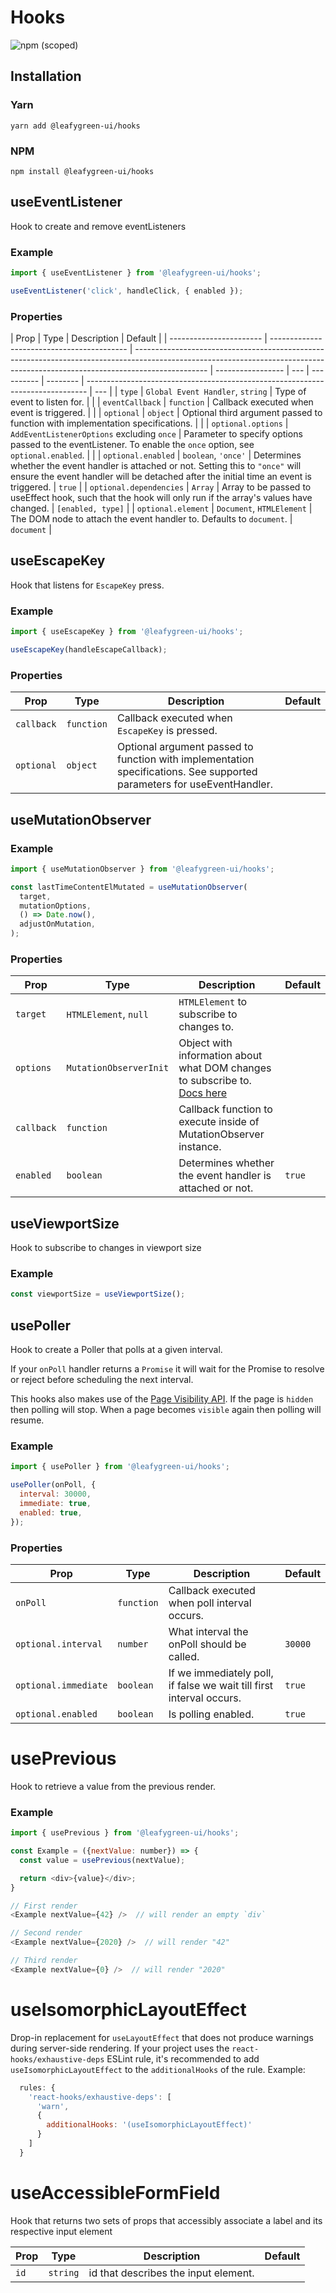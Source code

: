 # Hooks

![npm (scoped)](https://img.shields.io/npm/v/@leafygreen-ui/hooks.svg)

## Installation

### Yarn

```shell
yarn add @leafygreen-ui/hooks
```

### NPM

```shell
npm install @leafygreen-ui/hooks
```

## useEventListener

Hook to create and remove eventListeners

### Example

```js
import { useEventListener } from '@leafygreen-ui/hooks';

useEventListener('click', handleClick, { enabled });
```

### Properties

| Prop                    | Type                                       | Description                                                                                                                                                                    | Default           |
| ----------------------- | ------------------------------------------ | ------------------------------------------------------------------------------------------------------------------------------------------------------------------------------ | ----------------- | --- | ---------- | -------- | ------------------------------------------------------------------------------ | --- |
| `type`                  | `Global Event Handler`, `string`           | Type of event to listen for.                                                                                                                                                   |                   |
| `eventCallback`         | `function`                                 | Callback executed when event is triggered.                                                                                                                                     |                   |     | `optional` | `object` | Optional third argument passed to function with implementation specifications. |     |
| `optional.options`      | `AddEventListenerOptions` excluding `once` | Parameter to specify options passed to the eventListener. To enable the `once` option, see `optional.enabled`.                                                                 |                   |
| `optional.enabled`      | `boolean`, `'once'`                        | Determines whether the event handler is attached or not. Setting this to `"once"` will ensure the event handler will be detached after the initial time an event is triggered. | `true`            |
| `optional.dependencies` | `Array`                                    | Array to be passed to useEffect hook, such that the hook will only run if the array's values have changed.                                                                     | `[enabled, type]` |
| `optional.element`      | `Document`, `HTMLElement`                  | The DOM node to attach the event handler to. Defaults to `document`.                                                                                                           | `document`        |

## useEscapeKey

Hook that listens for `EscapeKey` press.

### Example

```js
import { useEscapeKey } from '@leafygreen-ui/hooks';

useEscapeKey(handleEscapeCallback);
```

### Properties

| Prop       | Type       | Description                                                                                                            | Default |
| ---------- | ---------- | ---------------------------------------------------------------------------------------------------------------------- | ------- |
| `callback` | `function` | Callback executed when `EscapeKey` is pressed.                                                                         |         |
| `optional` | `object`   | Optional argument passed to function with implementation specifications. See supported parameters for useEventHandler. |         |

## useMutationObserver

### Example

```js
import { useMutationObserver } from '@leafygreen-ui/hooks';

const lastTimeContentElMutated = useMutationObserver(
  target,
  mutationOptions,
  () => Date.now(),
  adjustOnMutation,
);
```

### Properties

| Prop       | Type                   | Description                                                                                                                                        | Default |
| ---------- | ---------------------- | -------------------------------------------------------------------------------------------------------------------------------------------------- | ------- |
| `target`   | `HTMLElement`, `null`  | `HTMLElement` to subscribe to changes to.                                                                                                          |         |
| `options`  | `MutationObserverInit` | Object with information about what DOM changes to subscribe to. [Docs here](https://developer.mozilla.org/en-US/docs/Web/API/MutationObserverInit) |         |
| `callback` | `function`             | Callback function to execute inside of MutationObserver instance.                                                                                  |         |
| `enabled`  | `boolean`              | Determines whether the event handler is attached or not.                                                                                           | `true`  |

## useViewportSize

Hook to subscribe to changes in viewport size

### Example

```js
const viewportSize = useViewportSize();
```

## usePoller

Hook to create a Poller that polls at a given interval.

If your `onPoll` handler returns a `Promise` it will wait for the Promise to resolve or reject before scheduling the next interval.

This hooks also makes use of the [Page Visibility API](https://developer.mozilla.org/en-US/docs/Web/API/Page_Visibility_API). If the page is `hidden` then polling will stop. When a page becomes `visible` again then polling will resume.

### Example

```js
import { usePoller } from '@leafygreen-ui/hooks';

usePoller(onPoll, {
  interval: 30000,
  immediate: true,
  enabled: true,
});
```

### Properties

| Prop                 | Type       | Description                                                          | Default |
| -------------------- | ---------- | -------------------------------------------------------------------- | ------- |
| `onPoll`             | `function` | Callback executed when poll interval occurs.                         |         |
| `optional.interval`  | `number`   | What interval the onPoll should be called.                           | `30000` |
| `optional.immediate` | `boolean`  | If we immediately poll, if false we wait till first interval occurs. | `true`  |
| `optional.enabled`   | `boolean`  | Is polling enabled.                                                  | `true`  |

# usePrevious

Hook to retrieve a value from the previous render.

### Example

```js
import { usePrevious } from '@leafygreen-ui/hooks';

const Example = ({nextValue: number}) => {
  const value = usePrevious(nextValue);

  return <div>{value}</div>;
}

// First render
<Example nextValue={42} />  // will render an empty `div`

// Second render
<Example nextValue={2020} />  // will render "42"

// Third render
<Example nextValue={0} />  // will render "2020"
```

# useIsomorphicLayoutEffect

Drop-in replacement for `useLayoutEffect` that does not produce warnings during server-side rendering. If your project uses the `react-hooks/exhaustive-deps` ESLint rule, it's recommended to add `useIsomorphicLayoutEffect` to the `additionalHooks` of the rule. Example:

```js
  rules: {
    'react-hooks/exhaustive-deps': [
      'warn',
      {
        additionalHooks: '(useIsomorphicLayoutEffect)'
      }
    ]
  }
```

# useAccessibleFormField

Hook that returns two sets of props that accessibly associate a label and its respective input element

| Prop | Type     | Description                          | Default |
| ---- | -------- | ------------------------------------ | ------- |
| `id` | `string` | id that describes the input element. |         |
